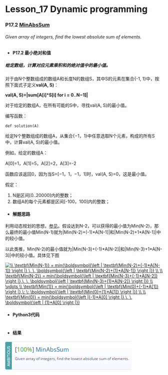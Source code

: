 # Lesson_17 Dynamic programming  

### P17.2 [MinAbsSum](https://app.codility.com/programmers/lessons/17-dynamic_programming/min_abs_sum/) 

###### Given array of integers, find the lowest absolute sum of elements.

* #### P17.2  最小绝对和值

##### 给定数组，计算对应元素乘积和的绝对值中的最小值。

对于由N个整数组成的数组A和长度N的数组S，其中S的元素在集合{-1, 1}中，按照下面式子定义**val(A, S)**：

**val(A, S)=|sum[A[i]\*S[i] for i = 0..N−1]|**


对于给定的数组A，在所有可能的S中，寻找val(A, S)的最小值。

编写函数：
```
def solution(A)
```

给定N个整数组成的数组A，从集合{−1，1}中任意选取N个元素，构成的所有S中，计算val(A, S)的最小值。

例如，给定的数组A：

A[0]=1，A[1]=5，A[2]=2，A[3]=-2

函数应该返回0，因为当S=[−1，1，−1，1]时，val(A, S)=0，这是最小值。

假定：
  1. N是区间[0..20000]内的整数；
  2. 数组A的每个元素都是区间[-100，100]内的整数；

* #### 解题思路

利用动态规划的思想，[参见](https://mp.weixin.qq.com/s/CxJ_bB-1y3AxBVReO2YK5A)。假设达到N-2，可以获得的最小值为Min(N-2)，那么最终的最小值Min(N-1)就为|Min(N-2)+(-1)\*A[N-1]|和|Min(N-2)+1\*A[N-1]|中的较小值。

以此类推，Min(N-2)的最小值就为|Min(N-3)+(-1)\*A[N-2]|和|Min(N-3)+1\*A[N-3]|中的较小值。具体见下图

<a href="https://www.codecogs.com/eqnedit.php?latex=\\&space;\textbf{Min(N-1)}&space;=&space;min(\boldsymbol{\left&space;|&space;\textbf{Min(N-2)&plus;(-1)*A[N-1]}&space;\right&space;|},\,&space;\,&space;\boldsymbol{\left&space;|&space;\textbf{Min(N-2)&plus;(1)*A[N-1]}&space;\right&space;|})&space;\\&space;\\&space;\textbf{Min(N-2)}&space;=&space;min(\boldsymbol{\left&space;|&space;\textbf{Min(N-3)&plus;(-1)*A[N-2]}&space;\right&space;|},\,&space;\,&space;\boldsymbol{\left&space;|&space;\textbf{Min(N-3)&plus;(1)*A[N-2]}&space;\right&space;|})&space;\\&space;\vdots&space;\\&space;\textbf{Min(1)}&space;=&space;min(\boldsymbol{\left&space;|&space;\textbf{Min(0)&plus;(-1)*A[1]}&space;\right&space;|},\:&space;\:&space;\boldsymbol{\left&space;|&space;\textbf{Min(0)&plus;(1)*A[1]}&space;\right&space;|})&space;\\&space;\\&space;\textbf{Min(0)}&space;=&space;min(\boldsymbol{\left&space;|(-1)*A[0]&space;\right&space;|},\,&space;\,&space;\boldsymbol{\left&space;|&space;(1)*A[0]&space;\right&space;|})" target="_blank"><img src="https://latex.codecogs.com/gif.latex?\\&space;\textbf{Min(N-1)}&space;=&space;min(\boldsymbol{\left&space;|&space;\textbf{Min(N-2)&plus;(-1)*A[N-1]}&space;\right&space;|},\,&space;\,&space;\boldsymbol{\left&space;|&space;\textbf{Min(N-2)&plus;(1)*A[N-1]}&space;\right&space;|})&space;\\&space;\\&space;\textbf{Min(N-2)}&space;=&space;min(\boldsymbol{\left&space;|&space;\textbf{Min(N-3)&plus;(-1)*A[N-2]}&space;\right&space;|},\,&space;\,&space;\boldsymbol{\left&space;|&space;\textbf{Min(N-3)&plus;(1)*A[N-2]}&space;\right&space;|})&space;\\&space;\vdots&space;\\&space;\textbf{Min(1)}&space;=&space;min(\boldsymbol{\left&space;|&space;\textbf{Min(0)&plus;(-1)*A[1]}&space;\right&space;|},\:&space;\:&space;\boldsymbol{\left&space;|&space;\textbf{Min(0)&plus;(1)*A[1]}&space;\right&space;|})&space;\\&space;\\&space;\textbf{Min(0)}&space;=&space;min(\boldsymbol{\left&space;|(-1)*A[0]&space;\right&space;|},\,&space;\,&space;\boldsymbol{\left&space;|&space;(1)*A[0]&space;\right&space;|})" title="\\ \textbf{Min(N-1)} = min(\boldsymbol{\left | \textbf{Min(N-2)+(-1)*A[N-1]} \right |},\, \, \boldsymbol{\left | \textbf{Min(N-2)+(1)*A[N-1]} \right |}) \\ \\ \textbf{Min(N-2)} = min(\boldsymbol{\left | \textbf{Min(N-3)+(-1)*A[N-2]} \right |},\, \, \boldsymbol{\left | \textbf{Min(N-3)+(1)*A[N-2]} \right |}) \\ \vdots \\ \textbf{Min(1)} = min(\boldsymbol{\left | \textbf{Min(0)+(-1)*A[1]} \right |},\: \: \boldsymbol{\left | \textbf{Min(0)+(1)*A[1]} \right |}) \\ \\ \textbf{Min(0)} = min(\boldsymbol{\left |(-1)*A[0] \right |},\, \, \boldsymbol{\left | (1)*A[0] \right |})" /></a>

* #### Python3代码

```

```

* #### 结果


![image](https://github.com/Anfany/Codility-Lessons-By-Python3/blob/master/L17_Dynamic%20programming/17.2.png)
